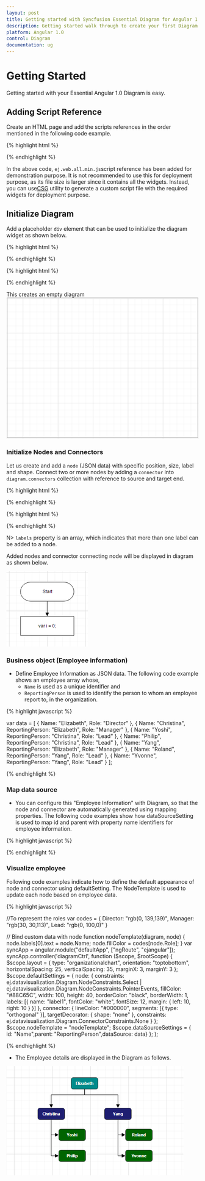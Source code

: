 ```yaml
---
layout: post
title: Getting started with Syncfusion Essential Diagram for Angular 1.0
description: Getting started walk through to create your first Diagram and Organizational Chart Diagram.
platform: Angular 1.0
control: Diagram
documentation: ug
---
```


# Getting Started

Getting started with your Essential Angular 1.0 Diagram is easy.

## Adding Script Reference

Create an HTML page and add the scripts references in the order mentioned in the following code example.

{% highlight html %}

<!DOCTYPE html>
<html ng-app="defaultApp">
   <head>
    <link rel="stylesheet" href="http://cdn.syncfusion.com/14.3.0.49/js/web/bootstrap-  theme/ej.web.all.min.css" />
    <script src="https://code.jquery.com/jquery-3.0.0.min.js"></script>
    <script src="http://cdn.syncfusion.com/js/assets/external/jsrender.min.js" type="text/javascript"></script>
    <script src="https://ajax.aspnetcdn.com/ajax/jquery.validate/1.14.0/jquery.validate.min.js"></script>
    <script src="https://code.angularjs.org/1.4.0-rc.2/angular.min.js"></script>
    <script src="http://cdn.syncfusion.com/14.3.0.49/js/web/ej.web.all.min.js" type="text/javascript"></script>
    <script src="http://js.syncfusion.com/demos/web/scripts/xljsondata.js" type="text/javascript"></script>
    <script src="https://code.angularjs.org/1.4.0-rc.2/angular-route.min.js"></script>
    <script src="http://cdn.syncfusion.com/14.3.0.49/js/common/ej.widget.angular.min.js"></script>
   </head>
   <body>
   </body>
</html>

{% endhighlight %}

In the above code, `ej.web.all.min.js`script reference has been added for demonstration purpose. It is not recommended to use this for deployment purpose, as its file size is larger since it contains all the widgets. Instead, you can use[CSG](http://csg.syncfusion.com/# "") utility to generate a custom script file with the required widgets for deployment purpose.

## Initialize Diagram

Add a placeholder `div` element that can be used to initialize the diagram widget as shown below.

{% highlight html %}

<!DOCTYPE html>
<html ng-app="defaultApp">  
    <body ng-controller="diagramCtrl">
          <ej-diagram id="diagramCore"  e-height="600px" e-width="100%"></ej-diagram>
    </body>
</html>

{% endhighlight %}

{% highlight html %}

<!DOCTYPE html>
<html>    
   <body>
      <script>
        var syncApp = angular.module("defaultApp", ["ngRoute", "ejangular"]);
        syncApp.controller('diagramCtrl', function ($scope,$rootScope) {
        });
      </script>
    </body>
</html>

{% endhighlight %}

This creates an empty diagram
![](/angular-1/Diagram/Getting-Started_images/Getting-Started_img1.png)

### Initialize Nodes and Connectors

Let us create and add a `node` (JSON data) with specific position, size, label and shape. Connect two or more nodes by adding a `connector` into `diagram.connectors` collection with reference to source and target end.

{% highlight html %}

<!DOCTYPE html>
<html ng-app="defaultApp">  
    <body ng-controller="diagramCtrl">
          <ej-diagram id="diagramCore" e-height="600px" e-width="100%" e-nodes="nodes" e-connectors="connectors"></ej-diagram>
    </body>
</html>

{% endhighlight %}

{% highlight html %}

<!DOCTYPE html>
<html>    
   <body>
      <script>
        var nodes = [{
            // Unique name for the node
            name: "Start",
            // Position of the node
            offsetX: 300,
            offsetY: 50,
            // Size of the node
            width: 140,
            height: 50,
            // Text(label) added to the node
            labels: [{
                text: "Start"
            }],
            // Shape for the node
            type: "flow",
            shape: "terminator"
        },
        {
            name: "Init", 
            offsetX: 300, 
            offsetY: 140,
            width: 140, 
            height: 50,
            labels: [{ 
                text: "var i = 0;" 
            }], 
            type: "flow",
            shape: "process"
            }
        ];
        var connectors = [{
            // Unique name for the connector
            name: "connector1",
            // Source and Target node's name to which connector needs to be connected.
            sourceNode: "Start",
            targetNode: "Init",
            // An empty orthogonal segment
            segments: [{ type: "orthogonal" }]
        }];
        var syncApp = angular.module("defaultApp", ["ngRoute", "ejangular"]);
        syncApp.controller('diagramCtrl', function ($scope, $rootScope) {
            $scope.nodes = nodes;
            $scope.connectors = connectors;
        });
        </script>
    </body>
</html>

{% endhighlight %}

N> `labels` property is an array, which indicates that more than one label can be added to a node.

Added nodes and connector connecting node will be displayed in diagram as shown below.

![](/angular-1/Diagram/Getting-Started_images/Getting-Started_img3.png)

### Business object (Employee information)

* Define Employee Information as JSON data. The following code example shows an employee array whose,
	* `Name` is used as a unique identifier and
	* `ReportingPerson` is used to identify the person to whom an employee report to, in the organization.

{% highlight javascript %}

var data = [
	{ Name: "Elizabeth", Role: "Director" },
	{ Name: "Christina", ReportingPerson: "Elizabeth", Role: "Manager" },
	{ Name: "Yoshi", ReportingPerson: "Christina", Role: "Lead" },
	{ Name: "Philip", ReportingPerson: "Christina", Role: "Lead" },
	{ Name: "Yang", ReportingPerson: "Elizabeth", Role: "Manager" },
	{ Name: "Roland", ReportingPerson: "Yang", Role: "Lead" },
	{ Name: "Yvonne", ReportingPerson: "Yang", Role: "Lead" }
];

{% endhighlight %}

### Map data source

* You can configure this "Employee Information" with Diagram, so that the node and connector are automatically generated using mapping properties. The following code examples show how dataSourceSetting is used to map id and parent with property name identifiers for employee information.

{% highlight javascript %}

<ej-diagram id="diagram" e-height="450px"
                            e-layout-type="layout.type"
                            e-layout-orientation="layout.orientation"
                            e-layout-horizontalspacing="layout.horizontalSpacing"
                            e-layout-verticalspacing="layout.verticalSpacing"
                            e-layout-marginx="layout.marginX"
                            e-layout-marginy="layout.marginY"
                            e-nodetemplate="nodeTemplate"
                            e-datasourcesettings-datasource="dataSourceSettings.dataSource"
                            e-datasourcesettings-parent="dataSourceSettings.parent"
                            e-datasourcesettings-id="dataSourceSettings.id"
                            e-datasourcesettings-root="dataSourceSettings.root"
                            e-defaultsettings-node="defaultSettings.node"
                            e-defaultsettings-connector="defaultSettings.connector">
</ej-diagram>

{% endhighlight %}

### Visualize employee

Following code examples indicate how to define the default appearance of node and connector using defaultSetting. The NodeTemplate is used to update each node based on employee data.

{% highlight javascript %}

//To represent the roles
var codes = {
	Director: "rgb(0, 139,139)",
	Manager: "rgb(30, 30,113)",
	Lead: "rgb(0, 100,0)"
}

// Bind custom data with node
function nodeTemplate(diagram, node) {
	node.labels[0].text = node.Name;
	node.fillColor = codes[node.Role];
}
var syncApp = angular.module("defaultApp", ["ngRoute", "ejangular"]);
syncApp.controller('diagramCtrl', function ($scope, $rootScope) {
    $scope.layout = {
        type: "organizationalchart", orientation: "toptobottom", horizontalSpacing: 25, verticalSpacing: 35,
        marginX: 3, marginY: 3
    };
    $scope.defaultSettings = {
        node: {
            constraints: ej.datavisualization.Diagram.NodeConstraints.Select | ej.datavisualization.Diagram.NodeConstraints.PointerEvents, fillColor: "#88C65C", width: 100,
            height: 40, borderColor: "black", borderWidth: 1, labels: [{ name: "label1", fontColor: "white", fontSize: 12, margin: { left: 10, right: 10 } }]
        },
        connector: {
            lineColor: "#000000", segments: [{ type: "orthogonal" }], targetDecorator: { shape: "none" },
            constraints: ej.datavisualization.Diagram.ConnectorConstraints.None
        }
    };
    $scope.nodeTemplate = "nodeTemplate";
    $scope.dataSourceSettings = { id: "Name",parent: "ReportingPerson",dataSource: data}
    };
);

{% endhighlight %}

* The Employee details are displayed in the Diagram as follows.

![](/angular-1/Diagram/Getting-Started_images/Getting-Started_img5.png)
